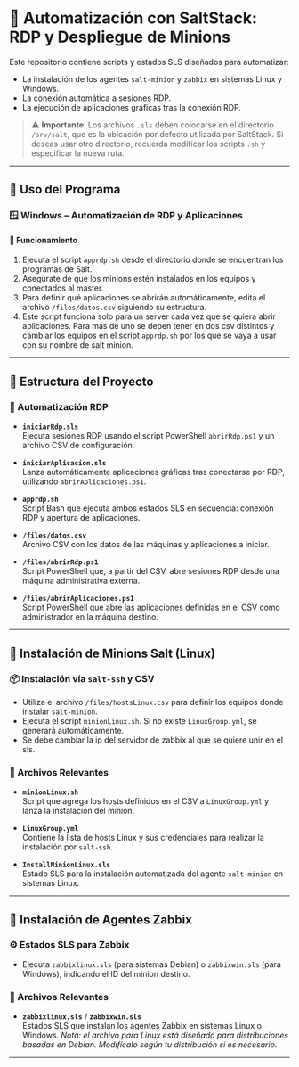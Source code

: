 # 🔧 Automatización con SaltStack: RDP y Despliegue de Minions

Este repositorio contiene scripts y estados SLS diseñados para automatizar:

- La instalación de los agentes `salt-minion` y `zabbix` en sistemas Linux y Windows.
- La conexión automática a sesiones RDP.
- La ejecución de aplicaciones gráficas tras la conexión RDP.

> ⚠️ **Importante**: Los archivos `.sls` deben colocarse en el directorio `/srv/salt`, que es la ubicación por defecto utilizada por SaltStack. Si deseas usar otro directorio, recuerda modificar los scripts `.sh` y especificar la nueva ruta.

---

## 🚀 Uso del Programa

### 🪟 Windows – Automatización de RDP y Aplicaciones

#### 🔄 Funcionamiento

1. Ejecuta el script `apprdp.sh` desde el directorio donde se encuentran los programas de Salt.
2. Asegúrate de que los minions estén instalados en los equipos y conectados al master.
3. Para definir qué aplicaciones se abrirán automáticamente, edita el archivo `/files/datos.csv` siguiendo su estructura.
4. Este script funciona solo para un server cada vez que se quiera abrir aplicaciones. Para mas de uno se deben tener en dos csv distintos y cambiar los equipos en el script `apprdp.sh` por los que se vaya a usar con su nombre de salt minion.

---

## 📁 Estructura del Proyecto

### 📂 Automatización RDP

- **`iniciarRdp.sls`**  
  Ejecuta sesiones RDP usando el script PowerShell `abrirRdp.ps1` y un archivo CSV de configuración.

- **`iniciarAplicacion.sls`**  
  Lanza automáticamente aplicaciones gráficas tras conectarse por RDP, utilizando `abrirAplicaciones.ps1`.

- **`apprdp.sh`**  
  Script Bash que ejecuta ambos estados SLS en secuencia: conexión RDP y apertura de aplicaciones.

- **`/files/datos.csv`**  
  Archivo CSV con los datos de las máquinas y aplicaciones a iniciar.

- **`/files/abrirRdp.ps1`**  
  Script PowerShell que, a partir del CSV, abre sesiones RDP desde una máquina administrativa externa.

- **`/files/abrirAplicaciones.ps1`**  
  Script PowerShell que abre las aplicaciones definidas en el CSV como administrador en la máquina destino.

---

## 🧩 Instalación de Minions Salt (Linux)

### 📦 Instalación vía `salt-ssh` y CSV

- Utiliza el archivo `/files/hostsLinux.csv` para definir los equipos donde instalar `salt-minion`.
- Ejecuta el script `minionLinux.sh`. Si no existe `LinuxGroup.yml`, se generará automáticamente.
- Se debe cambiar la ip del servidor de zabbix al que se quiere unir en el sls.

### 📁 Archivos Relevantes

- **`minionLinux.sh`**  
  Script que agrega los hosts definidos en el CSV a `LinuxGroup.yml` y lanza la instalación del minion.

- **`LinuxGroup.yml`**  
  Contiene la lista de hosts Linux y sus credenciales para realizar la instalación por `salt-ssh`.

- **`InstallMinionLinux.sls`**  
  Estado SLS para la instalación automatizada del agente `salt-minion` en sistemas Linux.

---

## 📡 Instalación de Agentes Zabbix

### ⚙️ Estados SLS para Zabbix

- Ejecuta `zabbixlinux.sls` (para sistemas Debian) o `zabbixwin.sls` (para Windows), indicando el ID del minion destino.

### 📁 Archivos Relevantes

- **`zabbixlinux.sls`** / **`zabbixwin.sls`**  
  Estados SLS que instalan los agentes Zabbix en sistemas Linux o Windows. *Nota: el archivo para Linux está diseñado para distribuciones basadas en Debian. Modifícalo según tu distribución si es necesario.*

---


